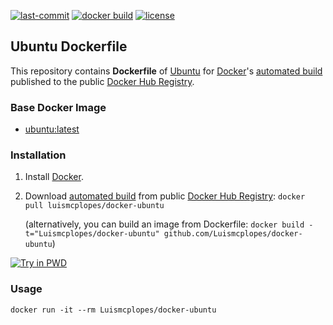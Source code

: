 [![last-commit](https://img.shields.io/github/last-commit/Luismcplopes/docker-ubuntu.svg)](https://img.shields.io/github/last-commit/Luismcplopes/docker-ubuntu.svg)
[![docker build](https://img.shields.io/docker/build/luismcplopes/docker-ubuntu.svg)](https://img.shields.io/docker/build/luismcplopes/docker-ubuntu.svg)
[![license](https://img.shields.io/github/license/Luismcplopes/docker-ubuntu.svg)](https://img.shields.io/github/license/Luismcplopes/docker-ubuntu.svg)
## Ubuntu Dockerfile

This repository contains **Dockerfile** of [Ubuntu](http://www.ubuntu.com/) for [Docker](https://www.docker.com/)'s [automated build](https://hub.docker.com/_/ubuntu/) published to the public [Docker Hub Registry](https://hub.docker.com/r/luismcplopes/docker-ubuntu/).


### Base Docker Image

* [ubuntu:latest](https://hub.docker.com/r/library/ubuntu/)


### Installation

1. Install [Docker](https://docs.docker.com/install/).

2. Download [automated build](https://hub.docker.com/r/luismcplopes/docker-ubuntu/) from public [Docker Hub Registry](https://registry.hub.docker.com/): `docker pull luismcplopes/docker-ubuntu`

   (alternatively, you can build an image from Dockerfile: `docker build -t="Luismcplopes/docker-ubuntu" github.com/Luismcplopes/docker-ubuntu`)

[![Try in PWD](https://cdn.rawgit.com/play-with-docker/stacks/cff22438/assets/images/button.png)](http://play-with-docker.com)

### Usage

    docker run -it --rm Luismcplopes/docker-ubuntu
